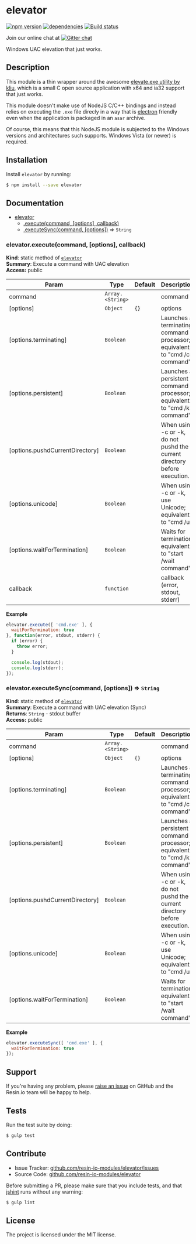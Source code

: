 elevator
========

[![npm version](https://badge.fury.io/js/elevator.svg)](http://badge.fury.io/js/elevator)
[![dependencies](https://david-dm.org/resin-io-modules/elevator.png)](https://david-dm.org/resin-io-modules/elevator.png)
[![Build status](https://ci.appveyor.com/api/projects/status/ysweh6h4ed4ak114/branch/master?svg=true)](https://ci.appveyor.com/project/resin-io/elevator/branch/master)

Join our online chat at [![Gitter chat](https://badges.gitter.im/resin-io/chat.png)](https://gitter.im/resin-io/chat)

Windows UAC elevation that just works.

Description
-----------

This module is a thin wrapper around the awesome [elevate.exe utility by kliu](http://code.kliu.org/misc/elevate/), which is a small C open source application with x64 and ia32 support that just works.

This module doesn't make use of NodeJS C/C++ bindings and instead relies on executing the `.exe` file direcly in a way that is [electron](http://electron.atom.io) friendly even when the application is packaged in an `asar` archive.

Of course, this means that this NodeJS module is subjected to the Windows versions and architectures such supports. Windows Vista (or newer) is required.

Installation
------------

Install `elevator` by running:

```sh
$ npm install --save elevator
```

Documentation
-------------


* [elevator](#module_elevator)
    * [.execute(command, [options], callback)](#module_elevator.execute)
    * [.executeSync(command, [options])](#module_elevator.executeSync) ⇒ <code>String</code>

<a name="module_elevator.execute"></a>
### elevator.execute(command, [options], callback)
**Kind**: static method of <code>[elevator](#module_elevator)</code>  
**Summary**: Execute a command with UAC elevation  
**Access:** public  

| Param | Type | Default | Description |
| --- | --- | --- | --- |
| command | <code>Array.&lt;String&gt;</code> |  | command |
| [options] | <code>Object</code> | <code>{}</code> | options |
| [options.terminating] | <code>Boolean</code> |  | Launches a terminating command processor; equivalent to "cmd /c command". |
| [options.persistent] | <code>Boolean</code> |  | Launches a persistent command processor; equivalent to "cmd /k command". |
| [options.pushdCurrentDirectory] | <code>Boolean</code> |  | When using -c or -k, do not pushd the current directory before execution. |
| [options.unicode] | <code>Boolean</code> |  | When using -c or -k, use Unicode; equivalent to "cmd /u". |
| [options.waitForTermination] | <code>Boolean</code> |  | Waits for termination; equivalent to "start /wait command". |
| callback | <code>function</code> |  | callback (error, stdout, stderr) |

**Example**  
```js
elevator.execute([ 'cmd.exe' ], {
  waitForTermination: true
}, function(error, stdout, stderr) {
  if (error) {
    throw error;
  }

  console.log(stdout);
  console.log(stderr);
});
```
<a name="module_elevator.executeSync"></a>
### elevator.executeSync(command, [options]) ⇒ <code>String</code>
**Kind**: static method of <code>[elevator](#module_elevator)</code>  
**Summary**: Execute a command with UAC elevation (Sync)  
**Returns**: <code>String</code> - stdout buffer  
**Access:** public  

| Param | Type | Default | Description |
| --- | --- | --- | --- |
| command | <code>Array.&lt;String&gt;</code> |  | command |
| [options] | <code>Object</code> | <code>{}</code> | options |
| [options.terminating] | <code>Boolean</code> |  | Launches a terminating command processor; equivalent to "cmd /c command". |
| [options.persistent] | <code>Boolean</code> |  | Launches a persistent command processor; equivalent to "cmd /k command". |
| [options.pushdCurrentDirectory] | <code>Boolean</code> |  | When using -c or -k, do not pushd the current directory before execution. |
| [options.unicode] | <code>Boolean</code> |  | When using -c or -k, use Unicode; equivalent to "cmd /u". |
| [options.waitForTermination] | <code>Boolean</code> |  | Waits for termination; equivalent to "start /wait command". |

**Example**  
```js
elevator.executeSync([ 'cmd.exe' ], {
  waitForTermination: true
});
```

Support
-------

If you're having any problem, please [raise an issue](https://github.com/resin-io-modules/elevator/issues/new) on GitHub and the Resin.io team will be happy to help.

Tests
-----

Run the test suite by doing:

```sh
$ gulp test
```

Contribute
----------

- Issue Tracker: [github.com/resin-io-modules/elevator/issues](https://github.com/resin-io-modules/elevator/issues)
- Source Code: [github.com/resin-io-modules/elevator](https://github.com/resin-io-modules/elevator)

Before submitting a PR, please make sure that you include tests, and that [jshint](http://jshint.com) runs without any warning:

```sh
$ gulp lint
```

License
-------

The project is licensed under the MIT license.
